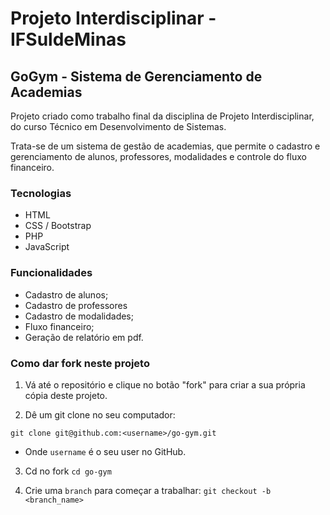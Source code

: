 # Projeto Interdisciplinar - IFSuldeMinas

## GoGym - Sistema de Gerenciamento de Academias

Projeto criado como trabalho final da disciplina de Projeto Interdisciplinar, do curso Técnico em Desenvolvimento de Sistemas.

Trata-se de um sistema de gestão de academias, que permite o cadastro e gerenciamento de alunos, professores, modalidades e controle do fluxo financeiro.

### Tecnologias
- HTML
- CSS / Bootstrap
- PHP
- JavaScript

### Funcionalidades

- Cadastro de alunos;
- Cadastro de professores
- Cadastro de modalidades;
- Fluxo financeiro;
- Geração de relatório em pdf.

### Como dar fork neste projeto

1. Vá até o repositório e clique no botão "fork" para criar a sua própria cópia deste projeto.

2. Dê um git clone no seu computador:

`git clone git@github.com:<username>/go-gym.git`

- Onde `username` é o seu user no GitHub.

3. Cd no fork `cd go-gym`
   
4. Crie uma `branch` para começar a trabalhar: `git checkout -b <branch_name>`
